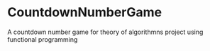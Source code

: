# CountdownNumberGame
A countdown number game for theory of algorithmns project using functional programming
